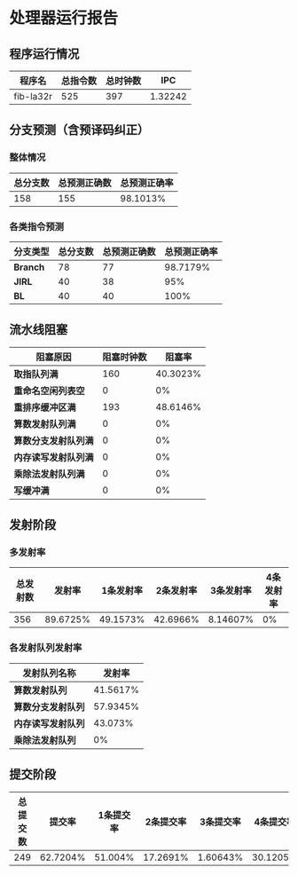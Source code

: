 # 处理器运行报告
## 程序运行情况
|程序名|总指令数|总时钟数|IPC|
|---|---|---|---|
|fib-la32r|525|397|1.32242|

## 分支预测（含预译码纠正）
### 整体情况
|总分支数|总预测正确数|总预测正确率|
|---|---|---|
|158|155|98.1013%|

### 各类指令预测
|分支类型|总分支数|总预测正确数|总预测正确率|
|---|---|---|---|
|**Branch**| 78 | 77 | 98.7179%|
|**JIRL**| 40 | 38 | 95%|
|**BL**| 40 | 40 | 100%|

## 流水线阻塞
|阻塞原因|阻塞时钟数|阻塞率|
|---|---|---|
|**取指队列满**| 160 | 40.3023%|
|**重命名空闲列表空**|0 | 0%|
|**重排序缓冲区满**|193 | 48.6146%|
|**算数发射队列满**|0 | 0%|
|**算数分支发射队列满**|0 | 0%|
|**内存读写发射队列满**|0 | 0%|
|**乘除法发射队列满**|0 | 0%|
|**写缓冲满**|0 | 0%|

## 发射阶段
### 多发射率
|总发射数|发射率|1条发射率|2条发射率|3条发射率|4条发射率|
|---|---|---|---|---|---|
|356|89.6725%|49.1573%|42.6966%|8.14607%|0%|

### 各发射队列发射率
|发射队列名称|发射率|
|---|---|
|**算数发射队列**|41.5617%|
|**算数分支发射队列**|57.9345%|
|**内存读写发射队列**|43.073%|
|**乘除法发射队列**|0%|

## 提交阶段
|总提交数|提交率|1条提交率|2条提交率|3条提交率|4条提交率|
|---|---|---|---|---|---|
|249|62.7204%|51.004%|17.2691%|1.60643%|30.1205%|
